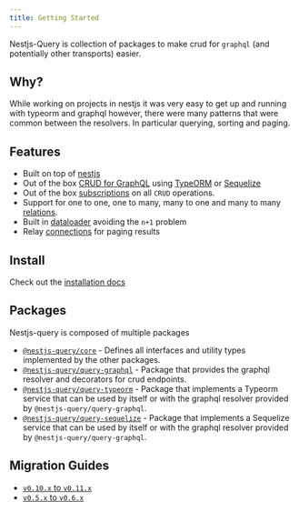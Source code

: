 ```yaml
---
title: Getting Started
---
```


Nestjs-Query is collection of packages to make crud for `graphql` (and potentially other transports) easier.

## Why?

While working on projects in nestjs it was very easy to get up and running with typeorm and graphql however, there were many patterns that were common between the resolvers. In particular querying, sorting and paging.  

## Features

* Built on top of [nestjs](https://nestjs.com/)
* Out of the box [CRUD for GraphQL](../graphql/resolvers.mdx) using [TypeORM](https://typeorm.io/) or [Sequelize](https://sequelize.org/)
* Out of the box [subscriptions](../graphql/subscriptions.mdx) on all `CRUD` operations.
* Support for one to one, one to many, many to one and many to many [relations](../graphql/relations.mdx).
* Built in [dataloader](https://github.com/graphql/dataloader) avoiding the `n+1` problem
* Relay [connections](https://facebook.github.io/relay/graphql/connections.htm) for paging results  

## Install

Check out the [installation docs](./install.md)

## Packages

Nestjs-query is composed of multiple packages

* [`@nestjs-query/core`](https://github.com/doug-martin/nestjs-query/tree/master/packages/core) - Defines all interfaces and utility types implemented by the other packages.
* [`@nestjs-query/query-graphql`](https://github.com/doug-martin/nestjs-query/tree/master/packages/query-graphql) - Package that provides the graphql resolver and decorators for crud endpoints.
* [`@nestjs-query/query-typeorm`](https://github.com/doug-martin/nestjs-query/tree/master/packages/query-typeorm) - Package that implements a Typeorm service that can be used by itself or with the graphql resolver provided by `@nestjs-query/query-graphql`.
* [`@nestjs-query/query-sequelize`](https://github.com/doug-martin/nestjs-query/tree/master/packages/query-sequelize) - Package that implements a Sequelize service that can be used by itself or with the graphql resolver provided by `@nestjs-query/query-graphql`.

## Migration Guides

* [`v0.10.x` to `v0.11.x`](../migration-guides/v0.10.x-to-v0.11.x)
* [`v0.5.x` to `v0.6.x`](../migration-guides/v0.5.x-to-v0.6.x)

